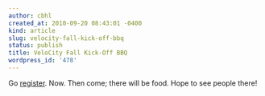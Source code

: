 ```yaml
---
author: cbhl
created_at: 2010-09-20 08:43:01 -0400
kind: article
slug: velocity-fall-kick-off-bbq
status: publish
title: VeloCity Fall Kick-Off BBQ
wordpress_id: '478'
---
```


Go [register](http://guestlistapp.com/events/27282). Now. Then come;
there will be food. Hope to see people there!
